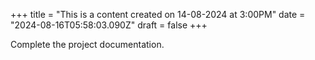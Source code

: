 +++
title = "This is a content created on 14-08-2024 at 3:00PM"
date = "2024-08-16T05:58:03.090Z"
draft = false
+++

  Complete the project documentation.
        